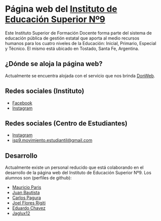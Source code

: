 # Página web del [Instituto de Educación Superior Nº9](http://www.isp9.edu.ar)

Este Instituto Superior de Formación Docente forma
parte del sistema de educación pública de gestión estatal
que aporta al medio recursos humanos para los cuatro niveles de la Educación: Inicial, Primario, Especial y Técnico. El mismo está ubicado   en Tostado, Santa Fe, Argentina.

## ¿Dónde se aloja la página web?
Actualmente se encuentra alojada con el servicio que nos brinda [DonWeb](https://donweb.com/es-ar/).

## Redes sociales (Instituto)

 - [Facebook](https://www.facebook.com/Instituto-Superior-de-Profesorado-N9-410148382374391/)
 - [Instagram](https://www.instagram.com/instituto_superior9/)

## Redes sociales (Centro de Estudiantes)
 - [Instagram](https://www.instagram.com/impulso_estudiantil22/)
 - <isp9.movimiento.estudiantil@gmail.com>

## Desarrollo
Actualmente existe un personal reducido que está colaborando en el desarrollo de la página web
del Instituto de Educación Superior Nº9. Los alumnos son (perfiles de github):
- [Mauricio Paris](https://github.com/MauriParis)
- [Juan Bautista](https://github.com/Bautyzan)
- [Carlos Pagura](https://github.com/calipagura)
- [Joel Flores Rigiti](https://github.com/jfloresrigiti)
- [Eduardo Chavez](https://github.com/educh055)
- [Jaglux12](https://github.com/jaglux12)
